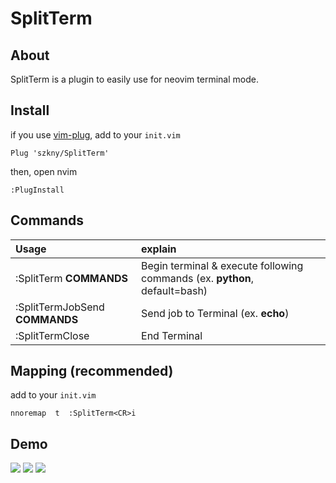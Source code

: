 # SplitTerm

## About

SplitTerm is a plugin to easily use for neovim terminal mode.  

## Install

if you use [vim-plug](https://github.com/junegunn/vim-plug), add to your `init.vim`

```vim
Plug 'szkny/SplitTerm'
```

then, open nvim
```vim
:PlugInstall
```

## Commands

| Usage | explain |
|:---|:---|
|  :SplitTerm **COMMANDS**  |  Begin terminal & execute following commands (ex. **python**, default=bash)  |
|  :SplitTermJobSend **COMMANDS** |  Send job to Terminal (ex. **echo**)  |
|  :SplitTermClose  |  End Terminal  |

## Mapping (recommended)

add to your `init.vim`

```vimscript
nnoremap  t  :SplitTerm<CR>i
```

## Demo

![](https://github.com/szkny/SplitTerm/wiki/images/demo1.gif)
![](https://github.com/szkny/SplitTerm/wiki/images/demo2_python_rand.gif)
![](https://github.com/szkny/SplitTerm/wiki/images/demo3_python_3dplot.gif)
